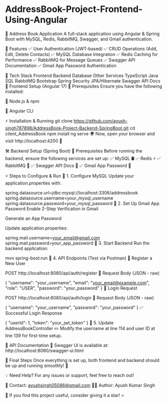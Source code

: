 # AddressBook-Project-Frontend-Using-Angular

📖 Address Book Application
A full-stack application using Angular & Spring Boot with MySQL, Redis, RabbitMQ, Swagger, and Gmail authentication.


🚀 Features
✅ User Authentication (JWT-based)
✅ CRUD Operations (Add, Edit, Delete Contacts)
✅ MySQL Database Integration
✅ Redis Caching for Performance
✅ RabbitMQ for Message Queues
✅ Swagger API Documentation
✅ Gmail App Password Authentication

📌 Tech Stack
Frontend	Backend	Database	Other Services
TypeScript	Java	SQL	RabbitMQ
Bootstrap	Spring Security	JPA/Hibernate	Swagger API Docs
🎨 Frontend Setup (Angular 17)
🔹 Prerequisites
Ensure you have the following installed:

📌 Node.js & npm

📌 Angular CLI

⚡ Installation & Running
git clone https://github.com/ayush-singh787898/AddressBook-Project-Backend-SpringBoot.git
cd client_AddressBook
npm install
ng serve
🌍 Now, open your browser and visit http://localhost:4200 🎉

🛠️ Backend Setup (Spring Boot)
🔹 Prerequisites
Before running the backend, ensure the following services are set up:
✅ MySQL 🛢️
✅ Redis ⚡
✅ RabbitMQ 📩
✅ Swagger API Docs 📜
✅ Gmail App Password 📧

⚡ Steps to Configure & Run
🔹 1. Configure MySQL
Update your application.properties with:

spring.datasource.url=jdbc:mysql://localhost:3306/addressbook
spring.datasource.username=your_mysql_username
spring.datasource.password=your_mysql_password
🔹 2. Set Up Gmail App Password
Enable 2-Step Verification in Gmail

Generate an App Password

Update application.properties:

spring.mail.username=your_email@gmail.com
spring.mail.password=your_app_password
🔹 3. Start Backend
Run the backend application:

mvn spring-boot:run
🔹 4. API Endpoints (Test via Postman)
📌 Register a New User

POST http://localhost:8080/api/auth/register
📄 Request Body (JSON - raw)

{
  "username": "your_username",
  "email": "your_email@example.com",
  "role": "USER",
  "password": "your_password"
}
🔑 Login Request

POST http://localhost:8080/api/auth/login
📄 Request Body (JSON - raw)

{
  "username": "your_username",
  "password": "your_password"
}
✅ Successful Login Response

{
  "userId": 1,
  "token": "your_jwt_token"
}
🔹 5. Update AddressBookController
✏️ Modify the username at line 114 and user ID at line 139 for first-time setup.

📄 API Documentation
📜 Swagger UI is available at:
http://localhost:8080/swagger-ui.html

🎯 Final Steps
Once everything is set up, both frontend and backend should be up and running smoothly! 🚀

💡 Need Help?
For any issues or support, feel free to reach out!

📧 Contact: ayushsingh05086@gmail.com
👨‍💻 Author: Ayush Kumar Singh

🌟 If you find this project useful, consider giving it a star! ⭐
